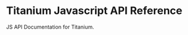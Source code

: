 Titanium Javascript API Reference
=================================

JS API Documentation for Titanium.